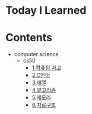 # Today I Learned

# Contents
- computer science
  - cs50
    - [1.컴퓨팅 사고](https://github.com/dahye-han/TIL/blob/master/CS50/1.%20%EC%BB%B4%ED%93%A8%ED%8C%85%20%EC%82%AC%EA%B3%A0.md)
    - [2.C언어](https://github.com/dahye-han/TIL/blob/master/CS50/2.%20C%EC%96%B8%EC%96%B4.md)
    - [3.배열]()
    - [4.알고리즘]()
    - [5.메모리]()
    - [6.자료구조]()
